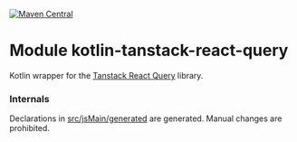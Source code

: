 [![Maven Central](https://img.shields.io/maven-central/v/org.jetbrains.kotlin-wrappers/kotlin-tanstack-react-query)](https://search.maven.org/artifact/org.jetbrains.kotlin-wrappers/kotlin-tanstack-react-query)

# Module kotlin-tanstack-react-query

Kotlin wrapper for the [Tanstack React Query](https://github.com/TanStack/query/) library.

### Internals

Declarations in [src/jsMain/generated](./src/jsMain/generated) are generated.
Manual changes are prohibited.
